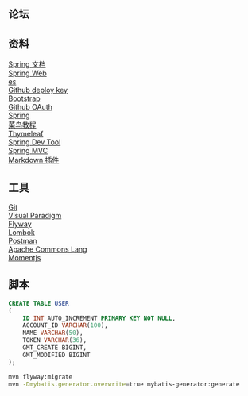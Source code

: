  
## 论坛

## 资料  
[Spring 文档](https://spring.io/guides)  
[Spring Web](https://spring.io/guides/gs/serving-web-content/)  
[es](https://elasticsearch.cn/)  
[Github deploy key](https://developer.github.com/v3/guides/managing-deploy-keys/#deploy-keys)  
[Bootstrap](https://v3.bootcss.com/getting-started/)  
[Github OAuth](https://developer.github.com/apps/building-oauth-apps/creating-an-oauth-app/)  
[Spring](https://docs.spring.io/spring-boot/docs/2.0.0.RC1/reference/htmlsingle/#boot-features-configure-datasource)   
[菜鸟教程](https://www.runoob.com/mysql/mysql-tutorial.html)  
[Thymeleaf](https://www.thymeleaf.org/doc/tutorials/3.0/usingthymeleaf.html#introducing-thymeleaf)  
[Spring Dev Tool](https://docs.spring.io/spring-boot/docs/2.0.0.RC1/reference/htmlsingle/#boot-features-configure-datasource)  
[Spring MVC](https://docs.spring.io/spring/docs/5.0.3.RELEASE/spring-framework-reference/web.html)  
[Markdown 插件](http://editor.md.ipandao.com/)


  
## 工具  
[Git](https://git-scm.com/downloads)  
[Visual Paradigm](https://www.visual-paradigm.com)  
[Flyway](https://flywaydb.org/getstarted/firststeps/maven)  
[Lombok](https://projectlombok.org/)  
[Postman](https://chrome.google.com/webstore/detail/tabbed-postman-rest-clien/coohjcphdfgbiolnekdpbcijmhambjff)  
[Apache Commons Lang](https://mvnrepository.com/artifact/org.apache.commons/commons-lang3/3.9)  
[Momentjs](http://momentjs.cn/)

## 脚本
```sql
CREATE TABLE USER 
(
    ID INT AUTO_INCREMENT PRIMARY KEY NOT NULL,
    ACCOUNT_ID VARCHAR(100),
    NAME VARCHAR(50),
    TOKEN VARCHAR(36),
    GMT_CREATE BIGINT,
    GMT_MODIFIED BIGINT
);
```
```bash
mvn flyway:migrate  
mvn -Dmybatis.generator.overwrite=true mybatis-generator:generate

```


